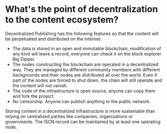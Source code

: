 # What's the point of decentralization to the content ecosystem?

Decentralized Publishing has the following features so that the content will be perpetuated and distributed on the internet:

* The data is stored in an open and immutable blockchain, modification of any kind will leave a record, everyone can check it on the block explorer Big Dipper.
* The nodes constructing the blockchain are operated in a decentralized way. They are managed by different community members with different backgrounds and their nodes are distributed all over the world. Even if part of the nodes are forced to shut down, the chain will still operate and the content will not vanish.
* The code of the infrastructure is open source, anyone can copy them and fork the project.
* No censorship.  Anyone can publish anything to the public network.

Storing content in a decentralized infrastructure is more sustainable than relying on centralized parties like companies, organizations or governments.  The ISCN record can be maintained by at least one operating node.
